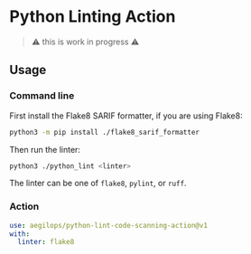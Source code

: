 # Python Linting Action

> ⚠️ this is work in progress ⚠️

## Usage

### Command line

First install the Flake8 SARIF formatter, if you are using Flake8:

```bash
python3 -m pip install ./flake8_sarif_formatter
```

Then run the linter:

```bash
python3 ./python_lint <linter>
```

The linter can be one of `flake8`, `pylint`, or `ruff`.

### Action

```yaml
use: aegilops/python-lint-code-scanning-action@v1
with:
  linter: flake8
```
